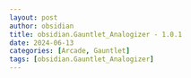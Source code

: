 ```yaml
---
layout: post
author: obsidian
title: obsidian.Gauntlet_Analogizer - 1.0.1
date: 2024-06-13
categories: [Arcade, Gauntlet]
tags: [obsidian.Gauntlet_Analogizer]
---
```



